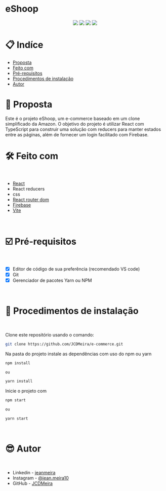 # eShoop

<p align="center">
  <image
  src="https://img.shields.io/github/languages/count/JCDMeira/e-commerce"
  />
  <image
  src="https://img.shields.io/github/languages/top/JCDMeira/e-commerce"
  />
  <image
  src="https://img.shields.io/github/last-commit/JCDMeira/e-commerce"
  />
  <image
  src="https://img.shields.io/github/watchers/JCDMeira/e-commerce?style=social"
  />
</p>

# 📋 Indíce

- [Proposta](#id01)
- [Feito com](#id04)
- [Pré-requisitos](#id05)
- [Procedimentos de instalação](#id06)
- [Autor](#id07)

# 🚀 Proposta <a name="id01"></a>

Este é o projeto eShoop, um e-commerce baseado em um clone simplificado da Amazon. O objetivo do projeto é utilizar React com TypeScript para construir uma solução com reducers para manter estados entre as páginas, além de fornecer um login facilitado com Firebase.

# 🛠 Feito com <a name="id04"></a>

<br />

- [React](https://reactjs.org/)
- React reducers
- css
- [React router dom](https://v5.reactrouter.com/web/guides/quick-start)
- [Firebase](https://firebase.google.com/?hl=pt-br)
- [Vite](https://vitejs.dev)

<br />

# ☑️ Pré-requisitos <a name="id05"></a>

<br />

- [x] Editor de código de sua preferência (recomendado VS code)
- [x] Git
- [x] Gerenciador de pacotes Yarn ou NPM

<br />

# 📝 Procedimentos de instalação <a name="id06"></a>

<br />

Clone este repositório usando o comando:

```bash
git clone https://github.com/JCDMeira/e-commerce.git
```

Na pasta do projeto instale as dependências com uso do npm ou yarn

```bash
npm install

ou

yarn install
```

Inicie o projeto com

```bash
npm start

ou

yarn start
```

<br />

# :sunglasses: Autor <a name="id07"></a>

<br />

- Linkedin - [jeanmeira](https://www.linkedin.com/in/jeanmeira/)
- Instagram - [@jean.meira10](https://www.instagram.com/jean.meira10/)
- GitHub - [JCDMeira](https://github.com/JCDMeira)
